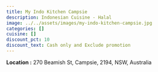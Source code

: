 ```yaml
---
title: My Indo Kitchen Campsie
description: Indonesian Cuisine - Halal
image: ../../assets/images/my-indo-kitchen-campsie.jpg
categories: []
cuisine: []
discount_pct: 10
discount_text: Cash only and Exclude promotion
---
```

**Location :** 270 Beamish St, Campsie, 2194, NSW, Australia
